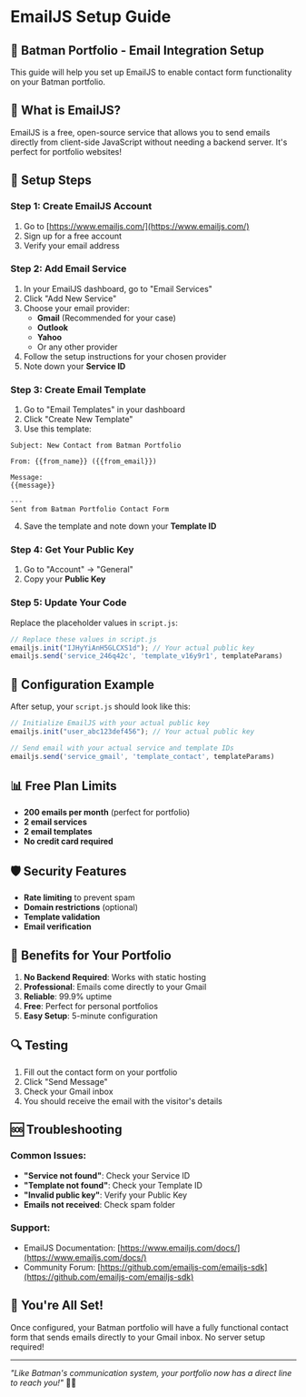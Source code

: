 # EmailJS Setup Guide

## 🦇 Batman Portfolio - Email Integration Setup

This guide will help you set up EmailJS to enable contact form functionality on your Batman portfolio.

## 📧 What is EmailJS?

EmailJS is a free, open-source service that allows you to send emails directly from client-side JavaScript without needing a backend server. It's perfect for portfolio websites!

## 🚀 Setup Steps

### Step 1: Create EmailJS Account
1. Go to [https://www.emailjs.com/](https://www.emailjs.com/)
2. Sign up for a free account
3. Verify your email address

### Step 2: Add Email Service
1. In your EmailJS dashboard, go to "Email Services"
2. Click "Add New Service"
3. Choose your email provider:
   - **Gmail** (Recommended for your case)
   - **Outlook**
   - **Yahoo**
   - Or any other provider
4. Follow the setup instructions for your chosen provider
5. Note down your **Service ID**

### Step 3: Create Email Template
1. Go to "Email Templates" in your dashboard
2. Click "Create New Template"
3. Use this template:

```
Subject: New Contact from Batman Portfolio

From: {{from_name}} ({{from_email}})

Message:
{{message}}

---
Sent from Batman Portfolio Contact Form
```

4. Save the template and note down your **Template ID**

### Step 4: Get Your Public Key
1. Go to "Account" → "General"
2. Copy your **Public Key**

### Step 5: Update Your Code
Replace the placeholder values in `script.js`:

```javascript
// Replace these values in script.js
emailjs.init("IJHyYiAnH5GLCXS1d"); // Your actual public key
emailjs.send('service_246q42c', 'template_v16y9r1', templateParams)
```

## 🔧 Configuration Example

After setup, your `script.js` should look like this:

```javascript
// Initialize EmailJS with your actual public key
emailjs.init("user_abc123def456"); // Your actual public key

// Send email with your actual service and template IDs
emailjs.send('service_gmail', 'template_contact', templateParams)
```

## 📊 Free Plan Limits

- **200 emails per month** (perfect for portfolio)
- **2 email services**
- **2 email templates**
- **No credit card required**

## 🛡️ Security Features

- **Rate limiting** to prevent spam
- **Domain restrictions** (optional)
- **Template validation**
- **Email verification**

## 🎯 Benefits for Your Portfolio

1. **No Backend Required**: Works with static hosting
2. **Professional**: Emails come directly to your Gmail
3. **Reliable**: 99.9% uptime
4. **Free**: Perfect for personal portfolios
5. **Easy Setup**: 5-minute configuration

## 🔍 Testing

1. Fill out the contact form on your portfolio
2. Click "Send Message"
3. Check your Gmail inbox
4. You should receive the email with the visitor's details

## 🆘 Troubleshooting

### Common Issues:
- **"Service not found"**: Check your Service ID
- **"Template not found"**: Check your Template ID
- **"Invalid public key"**: Verify your Public Key
- **Emails not received**: Check spam folder

### Support:
- EmailJS Documentation: [https://www.emailjs.com/docs/](https://www.emailjs.com/docs/)
- Community Forum: [https://github.com/emailjs-com/emailjs-sdk](https://github.com/emailjs-com/emailjs-sdk)

## 🎉 You're All Set!

Once configured, your Batman portfolio will have a fully functional contact form that sends emails directly to your Gmail inbox. No server setup required!

---

*"Like Batman's communication system, your portfolio now has a direct line to reach you!"* 🦇📧
